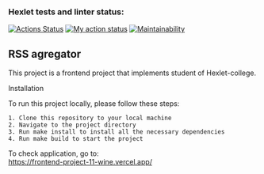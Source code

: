 ### Hexlet tests and linter status:
[![Actions Status](https://github.com/Lugonue/frontend-project-11/workflows/hexlet-check/badge.svg)](https://github.com/Lugonue/frontend-project-11/actions) 
[![My action status](https://github.com/Lugonue/frontend-project-46/actions/workflows/my-workflow.yml/badge.svg)](https://github.com/Lugonue/frontend-project-46/actions/workflows/my-workflow.yml)
[![Maintainability](https://api.codeclimate.com/v1/badges/e98c242c4802936a50fa/maintainability)](https://codeclimate.com/github/Lugonue/frontend-project-11/maintainability)

## RSS agregator  
This project is a frontend project that implements student of Hexlet-college.

Installation

To run this project locally, please follow these steps:

    1. Clone this repository to your local machine
    2. Navigate to the project directory
    3. Run make install to install all the necessary dependencies
    4. Run make build to start the project

To check application, go to:  
https://frontend-project-11-wine.vercel.app/